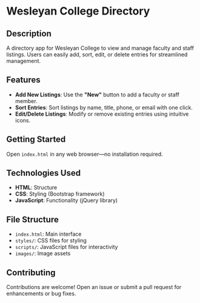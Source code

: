 
# **Wesleyan College Directory**

## **Description**

A directory app for Wesleyan College to view and manage faculty and staff listings. Users can easily add, sort, edit, or delete entries for streamlined management.

## **Features**

- **Add New Listings**: Use the **"New"** button to add a faculty or staff member.
- **Sort Entries**: Sort listings by name, title, phone, or email with one click.
- **Edit/Delete Listings**: Modify or remove existing entries using intuitive icons.

## **Getting Started**

Open `index.html` in any web browser—no installation required.

## **Technologies Used**

- **HTML**: Structure
- **CSS**: Styling (Bootstrap framework)
- **JavaScript**: Functionality (jQuery library)

## **File Structure**

- `index.html`: Main interface
- `styles/`: CSS files for styling
- `scripts/`: JavaScript files for interactivity
- `images/`: Image assets

## **Contributing**

Contributions are welcome! Open an issue or submit a pull request for enhancements or bug fixes.
